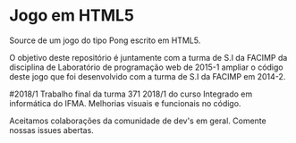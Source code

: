 # Jogo em HTML5
Source de um jogo do tipo Pong escrito em HTML5.

O objetivo deste repositório é juntamente com a turma de S.I da FACIMP da disciplina de Laboratório de programação web de 2015-1 ampliar o código deste jogo que foi desenvolvido com a turma de S.I da FACIMP em 2014-2.

#2018/1
Trabalho final da turma 371 2018/1 do curso Integrado em informática do IFMA.
Melhorias visuais e funcionais no código.

Aceitamos colaborações da comunidade de dev's em geral.
Comente nossas issues abertas.
